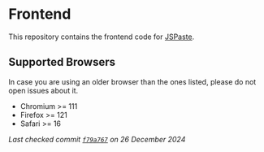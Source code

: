 # Frontend

This repository contains the frontend code for [JSPaste](https://jspaste.eu).

## Supported Browsers

In case you are using an older browser than the ones listed, please do not open issues about it.

- Chromium >= 111
- Firefox >= 121
- Safari >= 16

*Last checked commit
[`f79a767`](https://github.com/jspaste/frontend/commit/f79a767b799fd8f6e90488f82751e8ada032321c) on 26 December 2024*